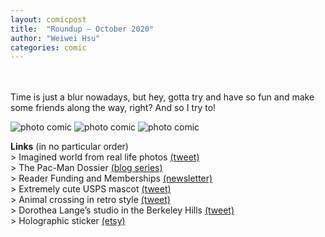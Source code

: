 ```yaml
---
layout: comicpost
title:  "Roundup – October 2020"
author: "Weiwei Hsu"
categories: comic
---
```

<!-- Primary Meta Tags -->
<meta name="title" content="Roundup – October 2020">
<meta name="description" content="A comic-y report on October">

<!-- Open Graph / Facebook -->
<meta property="og:type" content="website">
<meta property="og:url" content="http://weiweihsu.com/2020-07-26/wheres-home">
<meta property="og:title" content="Roundup – October 2020">
<meta property="og:description" content="A comic-y report on October">
<meta property="og:image" content="/assets/comic/roundup_october_tag.jpg">

<!-- Twitter -->
<meta property="twitter:card" content="summary_large_image">
<meta property="twitter:url" content="http://weiweihsu.com/2020-07-26/wheres-home">
<meta property="twitter:title" content="Roundup – October 2020">
<meta property="twitter:description" content="A comic-y report on October">
<meta property="twitter:image" content="/assets/comic/roundup_october_tag.jpg">

<br>

<br>
Time is just a blur nowadays, but hey, gotta try and have so fun and make some friends along the way, right? And so I try to!

![photo comic]({{site.baseurl}}/assets/comic/roundup_october_1.jpg)
![photo comic]({{site.baseurl}}/assets/comic/roundup_october_2.jpg)
![photo comic]({{site.baseurl}}/assets/comic/roundup_october_3.jpg)

**Links** (in no particular order)
<br>> Imagined world from real life photos [(tweet)](https://twitter.com/ac2971/status/1302286507860873216)
<br>> The Pac-Man Dossier [(blog series)](https://www.gamasutra.com/view/feature/132330/the_pacman_dossier.php?page=7)
<br>> Reader Funding and Memberships [(newsletter)](https://us9.campaign-archive.com/?u=53709f7464612649480cf2d1b&id=b7e6481793)
<br>> Extremely cute USPS mascot [(tweet)](https://twitter.com/ewalus/status/1292288407729651717?s=20)
<br>> Animal crossing in retro style [(tweet)](https://twitter.com/instant_onion/status/1299120925602914304)
<br>> Dorothea Lange’s studio in the Berkeley Hills [(tweet)](https://twitter.com/carolradq/status/1303135715203657728?s=20)
<br>> Holographic sticker [(etsy)](https://www.etsy.com/shop/starryarcana)
